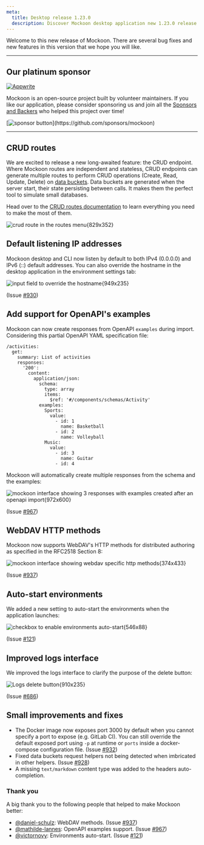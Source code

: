 ```yaml
---
meta:
  title: Desktop release 1.23.0
  description: Discover Mockoon desktop application new 1.23.0 release with automated CRUD routes and many other improvements
---
```


Welcome to this new release of Mockoon. There are several bug fixes and new features in this version that we hope you will like.

---

## Our platinum sponsor

[![Appwrite](https://mockoon.com/images/sponsors/appwrite.png)](https://appwrite.io/)

Mockoon is an open-source project built by volunteer maintainers. If you like our application, please consider sponsoring us and join all the [Sponsors and Backers](https://github.com/mockoon/mockoon/blob/main/backers.md) who helped this project over time!

[![sponsor button](https://mockoon.com/images/sponsor-btn-250.png?)](https://github.com/sponsors/mockoon)

---

## CRUD routes

We are excited to release a new long-awaited feature: the CRUD endpoint.
Where Mockoon routes are independent and stateless, CRUD endpoints can generate multiple routes to perform CRUD operations (Create, Read, Update, Delete) on [data buckets](https://mockoon.com/docs/latest/data-buckets/overview/). Data buckets are generated when the server start, their state persisting between calls. It makes them the perfect tool to simulate small databases.

Head over to the [CRUD routes documentation](https://mockoon.com/docs/latest/api-endpoints/crud-routes/) to learn everything you need to make the most of them.

![crud route in the routes menu{829x352}](/images/releases/desktop/1.23.0/crud-routes.png)

## Default listening IP addresses

Mockoon desktop and CLI now listen by default to both IPv4 (0.0.0.0) and IPv6 (::) default addresses. You can also override the hostname in the desktop application in the environment settings tab:

![input field to override the hostname{949x235}](/images/releases/desktop/1.23.0/custom-hostname-setting.png)

(Issue [#930](https://github.com/mockoon/mockoon/issues/930))

## Add support for OpenAPI's examples

Mockoon can now create responses from OpenAPI `examples` during import. Considering this partial OpenAPI YAML specification file:

```
/activities:
  get:
    summary: List of activities
    responses:
      '200':
        content:
          application/json:
            schema:
              type: array
              items:
                $ref: '#/components/schemas/Activity'
            examples:
              Sports:
                value:
                  - id: 1
                    name: Basketball
                  - id: 2
                    name: Volleyball
              Music:
                value:
                  - id: 3
                    name: Guitar
                  - id: 4
```

Mockoon will automatically create multiple responses from the schema and the examples:

![mockoon interface showing 3 responses with examples created after an openapi import{972x600}](/images/releases/desktop/1.23.0/openapi-import-schema-examples.png)

(Issue [#967](https://github.com/mockoon/mockoon/pull/967))

## WebDAV HTTP methods

Mockoon now supports WebDAV's HTTP methods for distributed authoring as specified in the RFC2518 Section 8:

![mockoon interface showing webdav specific http methods{374x433}](/images/releases/desktop/1.23.0/webdav-http-methods.png)

(Issue [#937](https://github.com/mockoon/mockoon/issues/937))

## Auto-start environments

We added a new setting to auto-start the environments when the application launches:

![checkbox to enable environments auto-start{546x88}](/images/releases/desktop/1.23.0/environments-auto-start.png)

(Issue [#121](https://github.com/mockoon/mockoon/issues/121))

## Improved logs interface

We improved the logs interface to clarify the purpose of the delete button:

![Logs delete button{910x235}](/images/releases/desktop/1.23.0/environment-logs-delete-button.png)

(Issue [#686](https://github.com/mockoon/mockoon/issues/686))

## Small improvements and fixes

- The Docker image now exposes port 3000 by default when you cannot specify a port to expose (e.g. GitLab CI). You can still override the default exposed port using `-p` at runtime or `ports` inside a docker-compose configuration file. (Issue [#932](https://github.com/mockoon/mockoon/issues/932))
- Fixed data buckets request helpers not being detected when imbricated in other helpers. (Issue [#928](https://github.com/mockoon/mockoon/issues/928))
- A missing `text/markdown` content type was added to the headers auto-completion.

### Thank you

A big thank you to the following people that helped to make Mockoon better:

- [@daniel-schulz](https://github.com/daniel-schulz): WebDAV methods. (Issue [#937](https://github.com/mockoon/mockoon/issues/937))
- [@mathilde-lannes](https://github.com/mathilde-lannes): OpenAPI examples support. (Issue [#967](https://github.com/mockoon/mockoon/pull/967))
- [@victornovy](https://github.com/victornovy): Environments auto-start. (Issue [#121](https://github.com/mockoon/mockoon/issues/121))
